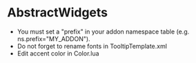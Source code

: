 # AbstractWidgets

- You must set a "prefix" in your addon namespace table (e.g. ns.prefix="MY_ADDON").
- Do not forget to rename fonts in TooltipTemplate.xml
- Edit accent color in Color.lua
